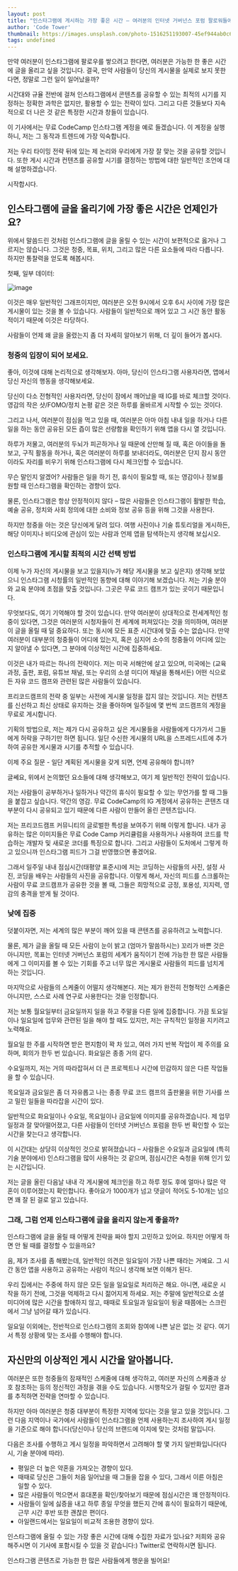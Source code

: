 ```yaml
---
layout: post
title: "인스타그램에 게시하는 가장 좋은 시간 – 여러분의 인터넷 거버넌스 포럼 팔로워들에게 다가갈 최고의 날과 시간"
author: 'Code Tower'
thumbnail: https://images.unsplash.com/photo-1516251193007-45ef944ab0c6?crop=entropy&cs=tinysrgb&fit=max&fm=jpg&ixid=MXwxMTc3M3wwfDF8c2VhcmNofDJ8fGluc3RhZ3JhbXxlbnwwfHx8&ixlib=rb-1.2.1&q=80&w=2000
tags: undefined
---
```



만약 여러분이 인스타그램에 팔로우를 쌓으려고 한다면, 여러분은 가능한 한 좋은 시간에 글을 올리고 싶을 것입니다. 결국, 만약 사람들이 당신의 게시물을 실제로 보지 못한다면, 정말로 그런 일이 일어났을까?

시간대와 규율 전반에 걸쳐 인스타그램에서 콘텐츠를 공유할 수 있는 최적의 시기를 지정하는 정확한 과학은 없지만, 활용할 수 있는 전략이 있다. 그리고 다른 것들보다 지속적으로 더 나은 것 같은 특정한 시간과 창들이 있습니다.

이 기사에서는 무료 CodeCamp 인스타그램 계정을 예로 들겠습니다. 이 계정을 실행하니, 저는 그 동작과 트렌드에 가장 익숙합니다.

저는 우리 타이밍 전략 뒤에 있는 제 논리와 우리에게 가장 잘 맞는 것을 공유할 것입니다. 또한 게시 시간과 컨텐츠를 공유할 시기를 결정하는 방법에 대한 일반적인 조언에 대해 설명하겠습니다.

시작합시다.

## 인스타그램에 글을 올리기에 가장 좋은 시간은 언제인가요?

위에서 말씀드린 것처럼 인스타그램에 글을 올릴 수 있는 시간이 보편적으로 옳거나 그르지는 않습니다. 그것은 청중, 목표, 위치, 그리고 많은 다른 요소들에 따라 다릅니다. 하지만 통찰력을 얻도록 해봅시다.

첫째, 일부 데이터:

![image](https://www.freecodecamp.org/news/content/images/2021/01/ig-time-slots.png)

이것은 매우 일반적인 그래프이지만, 여러분은 오전 9시에서 오후 6시 사이에 가장 많은 게시물이 있는 것을 볼 수 있습니다. 사람들이 일반적으로 깨어 있고 그 시간 동안 활동적이기 때문에 이것은 타당하다.

사람들이 언제 왜 글을 올렸는지 좀 더 자세히 알아보기 위해, 더 깊이 들어가 봅시다.

### 청중의 입장이 되어 보세요.

좋아, 이것에 대해 논리적으로 생각해보자. 아마, 당신이 인스타그램 사용자라면, 앱에서 당신 자신의 행동을 생각해보세요.

당신이 다소 전형적인 사용자라면, 당신이 잠에서 깨어났을 때 IG를 바로 체크할 것이다. 영감의 작은 샷/FOMO/정치 논평 같은 것은 하루를 올바르게 시작할 수 있는 것이다.

그리고 나서, 여러분이 점심을 먹고 있을 때, 여러분은 아마 아침 내내 일을 하거나 다른 일을 하는 동안 공유된 모든 즙이 많은 선량함을 확인하기 위해 앱을 다시 열 것입니다.

하루가 저물고, 여러분의 두뇌가 피곤하거나 일 때문에 산만해 질 때, 혹은 아이들을 돌보고, 구직 활동을 하거나, 혹은 여러분이 하루를 보내더라도, 여러분은 단지 잠시 동안이라도 자리를 비우기 위해 인스타그램에 다시 체크인할 수 있습니다.

무슨 말인지 알겠어? 사람들은 일을 하기 전, 휴식이 필요할 때, 또는 영감이나 정보를 원할 때 인스타그램을 확인하는 경향이 있다.

물론, 인스타그램은 항상 안정적이지 않다 – 많은 사람들은 인스타그램이 활발한 학습, 예술 공유, 정치와 사회 정의에 대한 소비와 정보 공유 등을 위해 그것을 사용한다.

하지만 청중을 아는 것은 당신에게 달려 있다. 여행 사진이나 기술 튜토리얼을 게시하든, 해당 이미지나 비디오에 관심이 있는 사람과 언제 앱을 탐색하는지 생각해 보십시오.

### 인스타그램에 게시할 최적의 시간 선택 방법

이제 누가 자신의 게시물을 보고 있을지(누가 해당 게시물을 보고 싶은지) 생각해 보았으니 인스타그램 시청률의 일반적인 동향에 대해 이야기해 보겠습니다. 저는 기술 분야와 교육 분야에 초점을 맞출 것입니다. 그곳은 무료 코드 캠프가 있는 곳이기 때문입니다.

무엇보다도, 여기 기억해야 할 것이 있습니다. 만약 여러분이 상대적으로 전세계적인 청중이 있다면, 그것은 여러분의 시청자들이 전 세계에 퍼져있다는 것을 의미하며, 여러분이 글을 올릴 때 덜 중요하다. 또는 동시에 모든 표준 시간대에 맞출 수는 없습니다. 만약 여러분이 대부분의 청중들이 어디에 있는지, 혹은 심지어 소수의 청중들이 어디에 있는지 알아낼 수 있다면, 그 분야에 이상적인 시간에 집중하세요.

이것은 내가 따르는 하나의 전략이다. 저는 미국 서해안에 살고 있으며, 미국에는 (교육과정, 출판, 포럼, 유튜브 채널, 또는 우리의 소셜 미디어 채널을 통해서든) 어떤 식으로든 자유 코드 캠프와 관련된 많은 사람들이 있습니다.

프리코드캠프의 전략 중 일부는 사전에 게시물 일정을 잡지 않는 것입니다. 저는 컨텐츠를 신선하고 최신 상태로 유지하는 것을 좋아하며 일주일에 몇 번씩 코드캠프의 계정을 무료로 게시합니다.

기획의 방법으로, 저는 제가 다시 공유하고 싶은 게시물들을 사람들에게 다가가서 그들에게 허락을 구하기만 하면 됩니다. 일단 수신한 게시물의 URL을 스프레드시트에 추가하여 공유한 게시물과 시기를 추적할 수 있습니다.

이제 주요 질문 - 일단 계획된 게시물을 갖게 되면, 언제 공유해야 합니까?

글쎄요, 위에서 논의했던 요소들에 대해 생각해보고, 여기 제 일반적인 전략이 있습니다.

저는 사람들이 공부하거나 일하거나 약간의 휴식이 필요할 수 있는 무언가를 할 때 그들을 붙잡고 싶습니다. 약간의 영감. 무료 CodeCamp의 IG 계정에서 공유하는 콘텐츠 대부분이 다시 공유되고 있기 때문에 다른 사람이 만들어 올린 콘텐츠입니다.

저는 프리코드캠프 커뮤니티의 글로벌한 특성을 보여주기 위해 이렇게 합니다. 내가 공유하는 많은 이미지들은 무료 Code Camp 커리큘럼을 사용하거나 사용하여 코드를 학습하는 개발자 및 새로운 코더를 특징으로 합니다. 그리고 사람들이 도처에서 그렇게 하고 있으니까 인스타그램 피드가 그걸 반영했으면 좋겠어요.

그래서 일주일 내내 점심시간(태평양 표준시)에 저는 코딩하는 사람들의 사진, 설정 사진, 코딩을 배우는 사람들의 사진을 공유합니다. 이렇게 해서, 자신의 피드를 스크롤하는 사람이 무료 코드캠프가 공유한 것을 볼 때, 그들은 희망적으로 긍정, 포용성, 지지력, 영감의 충격을 받게 될 것이다.

### 낮에 집중

덧붙이자면, 저는 세계의 많은 부분이 깨어 있을 때 콘텐츠를 공유하려고 노력합니다.

물론, 제가 글을 올릴 때 모든 사람이 눈이 밝고 (엄마가 말씀하시는) 꼬리가 바쁜 것은 아니지만, 목표는 인터넷 거버넌스 포럼의 세계가 움직이기 전에 가능한 한 많은 사람들에게 그 이미지를 볼 수 있는 기회를 주고 너무 많은 게시물로 사람들의 피드를 넘치게 하는 것입니다.

마지막으로 사람들의 스케줄이 어떨지 생각해본다. 저는 제가 완전히 전형적인 스케줄은 아니지만, 스스로 사례 연구로 사용한다는 것을 인정합니다.

저는 보통 월요일부터 금요일까지 일을 하고 주말을 다른 일에 집중합니다. 가끔 토요일이나 일요일에 업무와 관련된 일을 해야 할 때도 있지만, 저는 규칙적인 일정을 지키려고 노력해요.

월요일 한 주를 시작하면 받은 편지함이 꽉 차 있고, 여러 가지 반복 작업이 제 주의를 요하며, 회의가 한두 번 있습니다. 화요일은 종종 거의 같다.

수요일까지, 저는 거의 따라잡혀서 더 큰 프로젝트나 시간에 민감하지 않은 다른 작업들을 할 수 있습니다.

목요일과 금요일은 좀 더 자유롭고 나는 종종 무료 코드 캠프의 출판물을 위한 기사를 쓰고 밀린 일들을 따라잡을 시간이 있다.

일반적으로 화요일이나 수요일, 목요일이나 금요일에 이미지를 공유하겠습니다. 제 업무 일정과 잘 맞아떨어졌고, 다른 사람들이 인터넷 거버넌스 포럼을 한두 번 확인할 수 있는 시간을 찾는다고 생각합니다.

이 시간대는 상당히 이상적인 것으로 밝혀졌습니다 – 사람들은 수요일과 금요일에 (특히 기술 분야에서) 인스타그램을 많이 사용하는 것 같으며, 점심시간은 숙청을 위해 인기 있는 시간입니다.

저는 글을 올린 다음날 내내 각 게시물에 체크인을 하고 하루 정도 후에 얼마나 많은 약혼이 이루어졌는지 확인합니다. 좋아요가 1000개가 넘고 댓글이 적어도 5-10개는 넘으면 꽤 잘 된 걸로 알고 있습니다.

### 그래, 그럼 언제 인스타그램에 글을 올리지 않는게 좋을까?

인스타그램에 글을 올릴 때 어떻게 전략을 짜야 할지 고민하고 있어요. 하지만 어떻게 하면 안 될 때를 결정할 수 있을까요?

음, 제가 조사를 좀 해봤는데, 일반적인 의견은 일요일이 가장 나쁜 때라는 거예요. 그 시간 동안 앱을 사용하고 공유하는 사람이 적으니 생각해 보면 이해가 된다.

우리 집에서는 주중에 하지 않은 모든 일을 일요일로 처리하곤 해요. 아니면, 새로운 시작을 하기 전에, 그것을 억제하고 다시 젊어지게 하세요. 저는 주말에 일반적으로 소셜 미디어에 많은 시간을 할애하지 않고, 때때로 토요일과 일요일이 뒹굴 때쯤에는 스크린에서 그냥 넘어갈 때가 있습니다.

일요일 이외에는, 전반적으로 인스타그램의 조회와 참여에 나쁜 날은 없는 것 같다. 여기서 특정 상황에 맞는 조사를 수행해야 합니다.

## 자신만의 이상적인 게시 시간을 알아봅니다.

여러분은 또한 청중들의 잠재적인 스케줄에 대해 생각하고, 여러분 자신의 스케줄과 상호 참조하는 등의 정신적인 과정을 겪을 수도 있습니다. 시행착오가 걸릴 수 있지만 결과를 추적하면 전략을 연마할 수 있습니다.

하지만 아마 여러분은 청중 대부분이 특정한 지역에 있다는 것을 알고 있을 것입니다. 그런 다음 지역이나 국가에서 사람들이 인스타그램을 언제 사용하는지 조사하여 게시 일정을 기준으로 해야 합니다(당신이나 당신의 브랜드에 이치에 맞는 것처럼 말입니다.

다음은 조사를 수행하고 게시 일정을 파악하면서 고려해야 할 몇 가지 일반화입니다(다시, 기술 분야에 따라).

- 평일은 더 높은 약혼을 가져오는 경향이 있다.
- 때때로 당신은 그들이 처음 일어났을 때 그들을 잡을 수 있다, 그래서 이른 아침은 일할 수 있다.
- 많은 사람들이 먹으면서 휴대폰을 확인/찾아보기 때문에 점심시간은 꽤 안정적이다.
- 사람들이 일에 싫증을 내고 하루 종일 무엇을 했든지 간에 휴식이 필요하기 때문에, 근무 시간 후반 또한 괜찮은 편이다.
- 아일랜드에서는 일요일이 비교적 조용한 경향이 있다.

인스타그램에 올릴 수 있는 가장 좋은 시간에 대해 수집한 자료가 있나요? 저희와 공유해주시면 이 기사에 포함시킬 수 있을 것 같습니다:) Twitter로 연락하시면 됩니다.

인스타그램 콘텐츠로 가능한 한 많은 사람들에게 행운을 빌어요!
